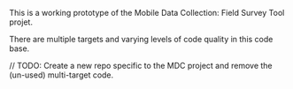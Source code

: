 This is a working prototype of the Mobile Data Collection: Field Survey Tool projet.

There are multiple targets and varying levels of code quality in this code base.

// TODO: Create a new repo specific to the MDC project and remove the (un-used) multi-target code.
